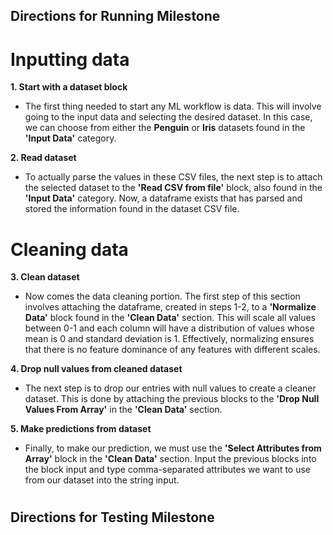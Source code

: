 ## Directions for Running Milestone 
# Inputting data
**1. Start with a dataset block**
- The first thing needed to start any ML workflow is data. This will involve going to the input data and selecting the desired dataset. In this case, we can choose from either the **Penguin** or **Iris** datasets found in the **'Input Data'** category.
  
**2. Read dataset**
- To actually parse the values in these CSV files, the next step is to attach the selected dataset to the **'Read CSV from file'** block, also found in the **'Input Data'** category. Now, a dataframe exists that has parsed and stored the information found in the dataset CSV file.

# Cleaning data
**3. Clean dataset**
- Now comes the data cleaning portion. The first step of this section involves attaching the dataframe, created in steps 1-2, to a **'Normalize Data'** block found in the **'Clean Data'** section. This will scale all values between 0-1 and each column will have a distribution of values whose mean is 0 and standard deviation is 1. Effectively, normalizing ensures that there is no feature dominance of any features with different scales.

**4. Drop null values from cleaned dataset**
- The next step is to drop our entries with null values to create a cleaner dataset. This is done by attaching the previous blocks to the **'Drop Null Values From Array'** in the **'Clean Data'** section.

**5. Make predictions from dataset**
- Finally, to make our prediction, we must use the **'Select Attributes from Array'** block in the **'Clean Data'** section. Input the previous blocks into the block input and type comma-separated attributes we want to use from our dataset into the string input.
# 

## Directions for Testing Milestone
